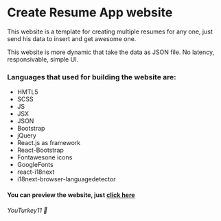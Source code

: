 # Create Resume App website

This website is a template for creating multiple resumes for any one,
just send his data to insert and get awesome one.

This website is more dynamic that take the data as JSON file.
No latency, responsivable, simple UI.

### Languages that used for building the website are:

* HMTL5
* SCSS
* JS
* JSX
* JSON
* Bootstrap
* jQuery
* React.js as framework
* React-Bootstrap
* Fontawesone icons
* GoogleFonts
* react-i18next
* i18next-browser-languagedetector

#### You can preview the website, just **[click here](https://create-resume-app.vercel.app)**

###### *YouTurkey11* :wave:
